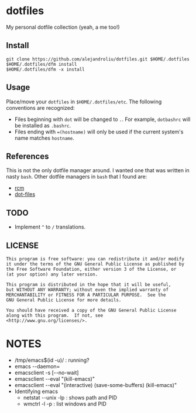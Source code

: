 dotfiles
========

My personal dotfile collection (yeah, a me too!)

## Install

    git clone https://github.com/alejandroliu/dotfiles.git $HOME/.dotfiles
    $HOME/.dotfiles/dfm install
	$HOME/.dotfiles/dfm -x install

## Usage

Place/move your `dotfiles` in `$HOME/.dotfiles/etc`.  The following
conventions are recognized:

- Files beginning with `dot` will be changed to `.`.  For example,
  `dotbashrc` will be installed as `.bashrc`.
- Files ending with `=(hostname)` will only be used if the current
  system's name matches `hostname`.

## References

This is not the only dotfile manager around.  I wanted one that was
written in nasty `bash`.  Other dotfile managers in `bash`  that I
found are:

* [rcm](https://github.com/thoughtbot/rcm)
* [dot-files](https://github.com/bartman/dot-files)

## TODO

* Implement `^` to `/` translations.

## LICENSE

    This program is free software: you can redistribute it and/or modify
    it under the terms of the GNU General Public License as published by
    the Free Software Foundation, either version 3 of the License, or
    (at your option) any later version.

    This program is distributed in the hope that it will be useful,
    but WITHOUT ANY WARRANTY; without even the implied warranty of
    MERCHANTABILITY or FITNESS FOR A PARTICULAR PURPOSE.  See the
    GNU General Public License for more details.

    You should have received a copy of the GNU General Public License
    along with this program.  If not, see
    <http://www.gnu.org/licenses/>.

# NOTES

- /tmp/emacs$(id -u)/<ID> : running?
- emacs --daemon=<ID>
- emacsclient -s <ID> [--no-wait]
- emacsclient --eval "(kill-emacs)"
- emacsclient --eval "(interactive) (save-some-buffers) (kill-emacs)"
- Identifying emacs
  - netstat --unix -lp : shows path and PID
  - wmctrl -l -p : list windows and PID

